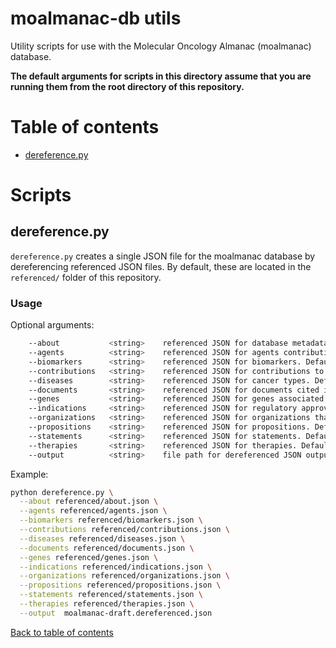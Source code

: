 # moalmanac-db utils
Utility scripts for use with the Molecular Oncology Almanac (moalmanac) database. 

**The default arguments for scripts in this directory assume that you are running them from the root directory of this repository.**

# Table of contents
- [dereference.py](#dereferencepy)

# Scripts
## dereference.py
`dereference.py` creates a single JSON file for the moalmanac database by dereferencing referenced JSON files. By default, these are located in the `referenced/` folder of this repository.

### Usage
Optional arguments:
```bash
    --about           <string>    referenced JSON for database metadata. Default: referenced/about.json
    --agents          <string>    referenced JSON for agents contribution to database. Default: referenced/agents.json
    --biomarkers      <string>    referenced JSON for biomarkers. Default: referenced/biomarkers.json
    --contributions   <string>    referenced JSON for contributions to database. Default: referenced/contributions.json
    --diseases        <string>    referenced JSON for cancer types. Default: referenced/diseases.json
    --documents       <string>    referenced JSON for documents cited in the database. Default: referenced/documents.json
    --genes           <string>    referenced JSON for genes associated with biomarkers. Default: referenced/genes.json
    --indications     <string>    referenced JSON for regulatory approvals for use or reimbursement. Default: referenced/indications.json
    --organizations   <string>    referenced JSON for organizations that publish documents cited within the database. Default: referenced/organizations.json
    --propositions    <string>    referenced JSON for propositions. Default: referenced/propositions.json
    --statements      <string>    referenced JSON for statements. Default: referenced/statements.json
    --therapies       <string>    referenced JSON for therapies. Default: referenced/therapies.json
    --output          <string>    file path for dereferenced JSON output by this script. Default: moalmanac-draft.dereferenced.json
```

Example:
```bash
python dereference.py \
  --about referenced/about.json \
  --agents referenced/agents.json \
  --biomarkers referenced/biomarkers.json \
  --contributions referenced/contributions.json \
  --diseases referenced/diseases.json \
  --documents referenced/documents.json \
  --genes referenced/genes.json \
  --indications referenced/indications.json \
  --organizations referenced/organizations.json \
  --propositions referenced/propositions.json \
  --statements referenced/statements.json \
  --therapies referenced/therapies.json \
  --output  moalmanac-draft.dereferenced.json
```

[Back to table of contents](#table-of-contents)